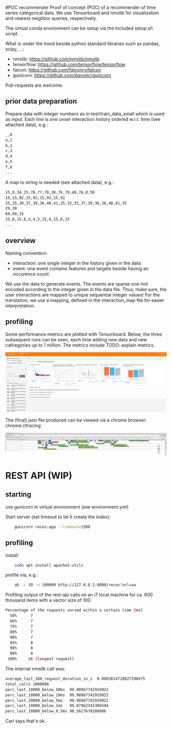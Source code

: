 #POC recommender
Proof of concept (POC) of a recommender of time series categorical data.
We use Tensorboard and nmslib for visualization and nearest neighbor queries, respectively.

The virtual conda environment can be setup via the included setup.sh script.

What is under the hood beside python standard libraries such as pandas, scipy, ...:
* nmslib: https://github.com/nmslib/nmslib
* tensorflow: https://github.com/tensorflow/tensorflow
* falcon: https://github.com/falconry/falcon
* gunicorn: https://github.com/benoitc/gunicorn

Pull-requests are welcome.


## prior data preparation
Prepare data with integer numbers as in test/train_data_small which is used as input.
Each line is one unser interaction history ordered w.r.t. time (see attached data), e.g.:

```bash
_,0
a,1
b,2
c,3
d,4
e,5
f,6
...
```

A map to string is needed (see attached data), e.g.:

```bash
15,8,34,15,76,77,78,38,76,79,40,76,8,50
15,15,92,15,92,15,92,15,92
15,35,38,37,39,36,40,41,35,15,35,37,39,36,38,40,41,35
29,30
68,68,15
15,6,15,6,3,4,5,15,6,15,6,15
... 
```

## overview
Naming convention:
* interaction: one single integer in the history given in the data
* event: one event contains features and targets beside having an occurence count.

We use the data to generate events. 
The events are sparse one-hot encoded according to the integer given in the data file.
Thus, make sure, the user interactions are mapped to unique sequential integer values! 
For the translation, we use a mapping, defined in the interaction_map file for easier interpretation.



## profiling
Some performance metrics are plotted with Tensorboard.
Below, the three subsequent runs can be seen, each time adding new data and new cathegories up to 1 million.
The metrics include TODO: explain metrics. 

![tensorboard_example](doc/figures/tensorboard_example.png)

The (final) json file produced can be viewed via a chrome browser:
    chrome://tracing

![json_profiling_example](doc/figures/json_profiling.png)


# REST API (WIP)

## starting
use gunicorn in virtual environment (see environment.yml)

Start server (set timeout to let it create the index):
```bash
    gunicorn recos:app --timeout=1500
```    
## profiling
install:
```bash
    sudo apt install apache2-utils
```    
profile via, e.g.:
```bash
    ab -c 10 -n 100000 http://127.0.0.1:8000/recos?url=aa
```    
    
Profiling output of the rest-api calls on an i7 local machine for ca. 
600 thousand items with a vector size of 100:
```bash
Percentage of the requests served within a certain time (ms)
  50%      7
  66%      7
  75%      7
  80%      7
  90%      7
  95%      8
  98%      8
  99%      8
 100%     26 (longest request)
```
The internal nmslib call was:
```bash
average_last_100_request_duration_in_s	0.0003814718827198475
total_calls	1000006
perc_last_10000_below_50ms	99.98967742919922
perc_last_10000_below_10ms	99.98967742919922
perc_last_10000_below_5ms	99.98967742919922
perc_last_10000_below_1ms	99.87962341308594
perc_last_10000_below_0.5ms	98.5627670288086
```

Carl says that's ok.
